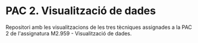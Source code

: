 # PAC 2. Visualització de dades
Repositori amb les visualitzacions de les tres tècniques assignades a la PAC 2 de l'assignatura M2.959 - Visualització de dades.
